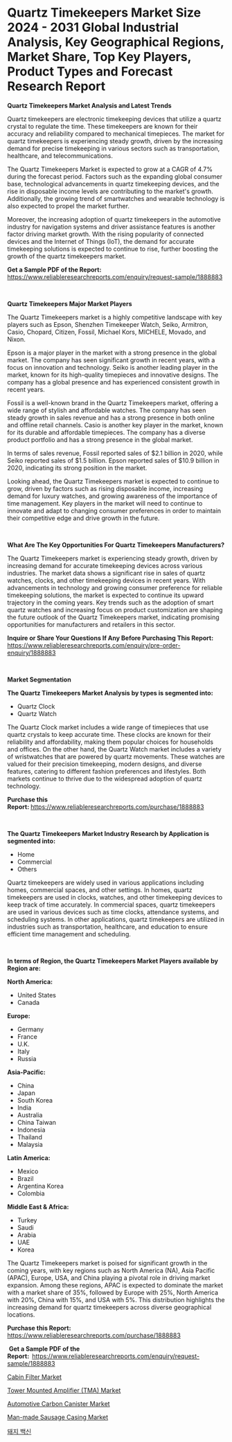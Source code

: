 <p><h1>Quartz Timekeepers Market Size 2024 - 2031 Global Industrial Analysis, Key Geographical Regions, Market Share, Top Key Players, Product Types and Forecast Research Report</h1></p><p><strong>Quartz Timekeepers Market Analysis and Latest Trends</strong></p>
<p><p>Quartz timekeepers are electronic timekeeping devices that utilize a quartz crystal to regulate the time. These timekeepers are known for their accuracy and reliability compared to mechanical timepieces. The market for quartz timekeepers is experiencing steady growth, driven by the increasing demand for precise timekeeping in various sectors such as transportation, healthcare, and telecommunications.</p><p>The Quartz Timekeepers Market is expected to grow at a CAGR of 4.7% during the forecast period. Factors such as the expanding global consumer base, technological advancements in quartz timekeeping devices, and the rise in disposable income levels are contributing to the market's growth. Additionally, the growing trend of smartwatches and wearable technology is also expected to propel the market further.</p><p>Moreover, the increasing adoption of quartz timekeepers in the automotive industry for navigation systems and driver assistance features is another factor driving market growth. With the rising popularity of connected devices and the Internet of Things (IoT), the demand for accurate timekeeping solutions is expected to continue to rise, further boosting the growth of the quartz timekeepers market.</p></p>
<p><strong>Get a Sample PDF of the Report:&nbsp;</strong> <a href="https://www.reliableresearchreports.com/enquiry/request-sample/1888883">https://www.reliableresearchreports.com/enquiry/request-sample/1888883</a></p>
<p>&nbsp;</p>
<p><strong>Quartz Timekeepers Major Market Players</strong></p>
<p><p>The Quartz Timekeepers market is a highly competitive landscape with key players such as Epson, Shenzhen Timekeeper Watch, Seiko, Armitron, Casio, Chopard, Citizen, Fossil, Michael Kors, MICHELE, Movado, and Nixon. </p><p>Epson is a major player in the market with a strong presence in the global market. The company has seen significant growth in recent years, with a focus on innovation and technology. Seiko is another leading player in the market, known for its high-quality timepieces and innovative designs. The company has a global presence and has experienced consistent growth in recent years.</p><p>Fossil is a well-known brand in the Quartz Timekeepers market, offering a wide range of stylish and affordable watches. The company has seen steady growth in sales revenue and has a strong presence in both online and offline retail channels. Casio is another key player in the market, known for its durable and affordable timepieces. The company has a diverse product portfolio and has a strong presence in the global market.</p><p>In terms of sales revenue, Fossil reported sales of $2.1 billion in 2020, while Seiko reported sales of $1.5 billion. Epson reported sales of $10.9 billion in 2020, indicating its strong position in the market.</p><p>Looking ahead, the Quartz Timekeepers market is expected to continue to grow, driven by factors such as rising disposable income, increasing demand for luxury watches, and growing awareness of the importance of time management. Key players in the market will need to continue to innovate and adapt to changing consumer preferences in order to maintain their competitive edge and drive growth in the future.</p></p>
<p>&nbsp;</p>
<p><strong>What Are The Key Opportunities For Quartz Timekeepers Manufacturers?</strong></p>
<p><p>The Quartz Timekeepers market is experiencing steady growth, driven by increasing demand for accurate timekeeping devices across various industries. The market data shows a significant rise in sales of quartz watches, clocks, and other timekeeping devices in recent years. With advancements in technology and growing consumer preference for reliable timekeeping solutions, the market is expected to continue its upward trajectory in the coming years. Key trends such as the adoption of smart quartz watches and increasing focus on product customization are shaping the future outlook of the Quartz Timekeepers market, indicating promising opportunities for manufacturers and retailers in this sector.</p></p>
<p><strong>Inquire or Share Your Questions If Any Before Purchasing This Report:</strong> <a href="https://www.reliableresearchreports.com/enquiry/pre-order-enquiry/1888883">https://www.reliableresearchreports.com/enquiry/pre-order-enquiry/1888883</a></p>
<p>&nbsp;</p>
<p><strong>Market Segmentation</strong></p>
<p><strong>The Quartz Timekeepers Market Analysis by types is segmented into:</strong></p>
<p><ul><li>Quartz Clock</li><li>Quartz Watch</li></ul></p>
<p><p>The Quartz Clock market includes a wide range of timepieces that use quartz crystals to keep accurate time. These clocks are known for their reliability and affordability, making them popular choices for households and offices. On the other hand, the Quartz Watch market includes a variety of wristwatches that are powered by quartz movements. These watches are valued for their precision timekeeping, modern designs, and diverse features, catering to different fashion preferences and lifestyles. Both markets continue to thrive due to the widespread adoption of quartz technology.</p></p>
<p><strong>Purchase this Report:&nbsp;</strong><a href="https://www.reliableresearchreports.com/purchase/1888883">https://www.reliableresearchreports.com/purchase/1888883</a></p>
<p>&nbsp;</p>
<p><strong>The Quartz Timekeepers Market Industry Research by Application is segmented into:</strong></p>
<p><ul><li>Home</li><li>Commercial</li><li>Others</li></ul></p>
<p><p>Quartz timekeepers are widely used in various applications including homes, commercial spaces, and other settings. In homes, quartz timekeepers are used in clocks, watches, and other timekeeping devices to keep track of time accurately. In commercial spaces, quartz timekeepers are used in various devices such as time clocks, attendance systems, and scheduling systems. In other applications, quartz timekeepers are utilized in industries such as transportation, healthcare, and education to ensure efficient time management and scheduling.</p></p>
<p>&nbsp;</p>
<p><strong>In terms of Region, the Quartz Timekeepers Market Players available by Region are:</strong></p>
<p>
    <p> <strong> North America: </strong>
        <ul>
            <li>United States</li>
            <li>Canada</li>
        </ul>
        </p> 
    <p> <strong> Europe: </strong>
        <ul>
            <li>Germany</li>
            <li>France</li>
            <li>U.K.</li>
            <li>Italy</li>
            <li>Russia</li>
        </ul>
        </p> 
    <p> <strong> Asia-Pacific: </strong>
        <ul>
            <li>China</li>
            <li>Japan</li>
            <li>South Korea</li>
            <li>India</li>
            <li>Australia</li>
            <li>China Taiwan</li>
            <li>Indonesia</li>
            <li>Thailand</li>
            <li>Malaysia</li>
        </ul>
        </p> 
    <p> <strong> Latin America: </strong>
        <ul>
            <li>Mexico</li>
            <li>Brazil</li>
            <li>Argentina Korea</li>
            <li>Colombia</li>
        </ul>
        </p> 
    <p> <strong> Middle East & Africa: </strong>
        <ul>
            <li>Turkey</li>
            <li>Saudi</li>
            <li>Arabia</li>
            <li>UAE</li>
            <li>Korea</li>
        </ul>
    </p>
    </p>
<p><p>The Quartz Timekeepers market is poised for significant growth in the coming years, with key regions such as North America (NA), Asia Pacific (APAC), Europe, USA, and China playing a pivotal role in driving market expansion. Among these regions, APAC is expected to dominate the market with a market share of 35%, followed by Europe with 25%, North America with 20%, China with 15%, and USA with 5%. This distribution highlights the increasing demand for quartz timekeepers across diverse geographical locations.</p></p>
<p><strong>Purchase this Report: </strong><a href="https://www.reliableresearchreports.com/purchase/1888883">https://www.reliableresearchreports.com/purchase/1888883</a></p>
<p>&nbsp;<strong>Get a Sample PDF of the Report:&nbsp;&nbsp;</strong><a href="https://www.reliableresearchreports.com/enquiry/request-sample/1888883">https://www.reliableresearchreports.com/enquiry/request-sample/1888883</a></p>
<p><strong></strong></p>
<p><p><a href="https://view.publitas.com/reportprime-1/cabin-filter-market-size-evaluating-its-market-trends-growth-and-projections-2024-2031/">Cabin Filter Market</a></p><p><a href="https://meowing-canidae-761.notion.site/Tower-Mounted-Amplifier-TMA-Market-with-the-goal-of-estimating-the-market-size-and-future-growth-p-b1b040a74abe4d78892af63a8243b388">Tower Mounted Amplifier (TMA) Market</a></p><p><a href="https://view.publitas.com/reportprime-1/automotive-carbon-canister-market-research-report-provides-thorough-industry-overview-which-offers-an-in-depth-analysis-of-product-trends-and-new-market-divisions/">Automotive Carbon Canister Market</a></p><p><a href="https://frill-swim-3cd.notion.site/Man-made-Sausage-Casing-Market-Insights-Market-Players-and-Forecast-Till-2031-a967d87e2c5b43e3a63eb48fecaa93e7">Man-made Sausage Casing Market</a></p><p><a href="https://medium.com/@grozeliatrueheartb2i231y9/%EB%8F%BC%EC%A7%80-%EB%B0%B1%EC%8B%A0-%EC%8B%9C%EC%9E%A5-%EB%8F%99%ED%96%A5-%EB%B0%8F-%EC%8B%9C%EC%9E%A5-%EB%B6%84%EC%84%9D%EC%9D%80-2024-2031%EB%85%84-%EA%B8%B0%EA%B0%84%EC%9D%84-%EC%98%88%EC%83%81%ED%95%A9%EB%8B%88%EB%8B%A4-7a1fd4f45dd5">돼지 백신</a></p></p>